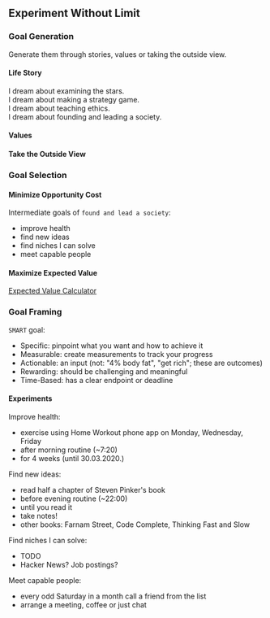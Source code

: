 ## Experiment Without Limit

### Goal Generation

Generate them through stories, values or taking the outside view.  

#### Life Story

I dream about examining the stars.  
I dream about making a strategy game.  
I dream about teaching ethics.  
I dream about founding and leading a society.  

#### Values

#### Take the Outside View

### Goal Selection

#### Minimize Opportunity Cost

Intermediate goals of `found and lead a society`:
* improve health
* find new ideas
* find niches I can solve
* meet capable people

#### Maximize Expected Value

[Expected Value Calculator](https://docs.google.com/spreadsheets/d/1Lou-ujL8SBvkxqnpiXhnVGEPnHp3bk_Iw1CDrLOXjzU)  

### Goal Framing

`SMART` goal:
* Specific: pinpoint what you want and how to achieve it
* Measurable: create measurements to track your progress
* Actionable: an input (not: "4% body fat", "get rich"; these are outcomes)
* Rewarding: should be challenging and meaningful
* Time-Based: has a clear endpoint or deadline

#### Experiments

Improve health:
* exercise using Home Workout phone app on Monday, Wednesday, Friday
* after morning routine (~7:20)
* for 4 weeks (until 30.03.2020.)

Find new ideas:
* read half a chapter of Steven Pinker's book
* before evening routine (~22:00)
* until you read it
* take notes!
* other books: Farnam Street, Code Complete, Thinking Fast and Slow

Find niches I can solve:
* TODO
* Hacker News? Job postings?

Meet capable people:
* every odd Saturday in a month call a friend from the list
* arrange a meeting, coffee or just chat
